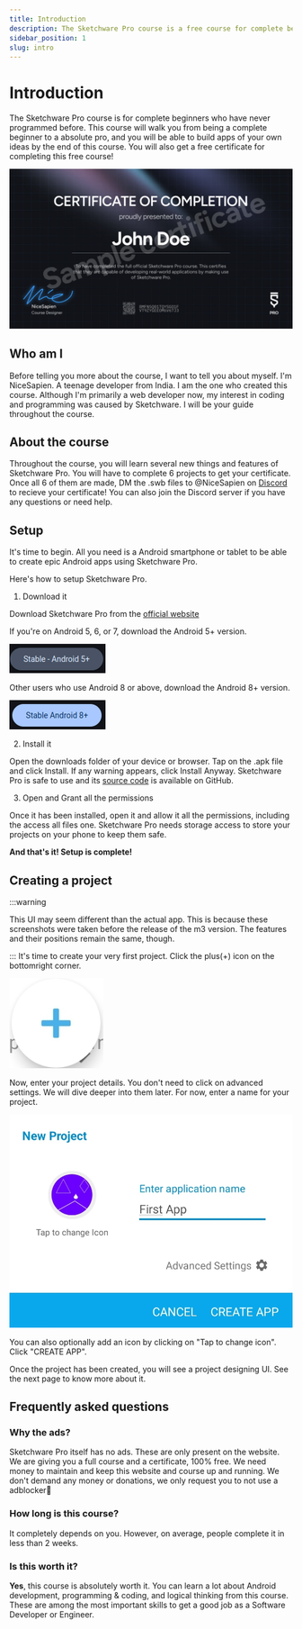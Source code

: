 ```yaml
---
title: Introduction
description: The Sketchware Pro course is a free course for complete beginners to dive into the world of programming and android development.
sidebar_position: 1
slug: intro
---
```


# Introduction
The Sketchware Pro course is for complete beginners who have never programmed before. This course will walk you from being a complete beginner to a absolute pro, and you will be able to build apps of your own ideas by the end of this course. You will also get a free certificate for completing this free course!

![certificate](img/swprocourse_certify.png)

## Who am I
Before telling you more about the course, I want to tell you about myself.
I'm NiceSapien. A teenage developer from India. I am the one who created this course. Although I'm primarily a web developer now, my interest in coding and programming was caused by Sketchware. I will be your guide throughout the course.

## About the course
Throughout the course, you will learn several new things and features of Sketchware Pro. You will have to complete 6 projects to get your certificate. Once all 6 of them are made, DM the .swb files to @NiceSapien on [Discord](https://discord.gg/xX6aEsnZRt) to recieve your certificate!
You can also join the Discord server if you have any questions or need help.

## Setup
It's time to begin. All you need is a Android smartphone or tablet to be able to create epic Android apps using Sketchware Pro.

Here's how to setup Sketchware Pro.
1. Download it

Download Sketchware Pro from the [official website](https://sketchware.pro/download)

If you're on Android 5, 6, or 7, download the Android 5+ version.


![android 5+](img/image.png)

Other users who use Android 8 or above, download the Android 8+ version.

![android 8+](img/android8.png)

2. Install it

Open the downloads folder of your device or browser. Tap on the .apk file and click Install. If any warning appears, click Install Anyway. Sketchware Pro is safe to use and its [source code](https://github.com/Sketchware-Pro) is available on GitHub.

3. Open and Grant all the permissions

Once it has been installed, open it and allow it all the permissions, including the access all files one. Sketchware Pro needs storage access to store your projects on your phone to keep them safe.

**And that's it! Setup is complete!**

## Creating a project
:::warning

This UI may seem different than the actual app. This is because these screenshots were taken before the release of the m3 version. The features and their positions remain the same, though.

:::
It's time to create your very first project. Click the plus(+) icon on the bottomright corner.

![plus icon](img/plusicon.png)

Now, enter your project details. You don't need to click on advanced settings. We will dive deeper into them later. 
For now, enter a name for your project.

![Project details](img/newproject.png)

You can also optionally add an icon by clicking on "Tap to change icon".
Click "CREATE APP".

Once the project has been created, you will see a project designing UI. See the next page to know more about it.

## Frequently asked questions
### Why the ads?
Sketchware Pro itself has no ads. These are only present on the website. We are giving you a full course and a certificate, 100% free. We need money to maintain and keep this website and course up and running. We don't demand any money or donations, we only request you to not use a adblocker🙂

### How long is this course?
It completely depends on you. However, on average, people complete it in less than 2 weeks.

### Is this worth it?
**Yes**, this course is absolutely worth it. You can learn a lot about Android development, programming & coding, and logical thinking from this course. These are among the most important skills to get a good job as a Software Developer or Engineer.